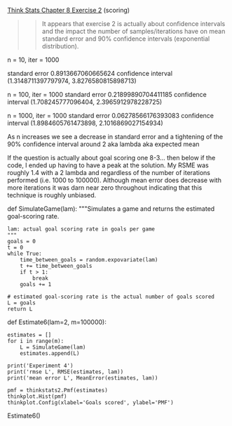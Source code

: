 [Think Stats Chapter 8 Exercise 2](http://greenteapress.com/thinkstats2/html/thinkstats2009.html#toc77) (scoring)

>> It appears that exercise 2 is actually about confidence intervals and the impact the number of samples/iterations have on mean standard error and 90% confidence intervals (exponential distribution).

n = 10, iter = 1000

standard error 0.8913667060665624
confidence interval (1.3148711397797974, 3.8276580815898713)

n = 100, iter = 1000
standard error 0.21899890704411185
confidence interval (1.708245777096404, 2.3965912978228725)

n = 1000, iter = 1000
standard error 0.06278566176393083
confidence interval (1.8984605761473898, 2.1016869027154934)

As n increases we see a decrease in standard error and a tightening of the 90% confidence interval around 2 aka lambda aka expected mean


If the question is actually about goal scoring one 8-3... then below if the code, I ended up having to have a peak at the solution.  My RSME was roughly 1.4 with a 2 lambda and regardless of the number of iterations performed (i.e. 1000 to 100000).  Although mean error does decrease with more iterations it was darn near zero throughout indicating that this technique is roughly unbiased.


def SimulateGame(lam):
    """Simulates a game and returns the estimated goal-scoring rate.

    lam: actual goal scoring rate in goals per game
    """
    goals = 0
    t = 0
    while True:
        time_between_goals = random.expovariate(lam)
        t += time_between_goals
        if t > 1:
            break
        goals += 1

    # estimated goal-scoring rate is the actual number of goals scored
    L = goals
    return L
    
 def Estimate6(lam=2, m=100000):

    estimates = []
    for i in range(m):
        L = SimulateGame(lam)
        estimates.append(L)

    print('Experiment 4')
    print('rmse L', RMSE(estimates, lam))
    print('mean error L', MeanError(estimates, lam))
    
    pmf = thinkstats2.Pmf(estimates)
    thinkplot.Hist(pmf)
    thinkplot.Config(xlabel='Goals scored', ylabel='PMF')
    
Estimate6()
